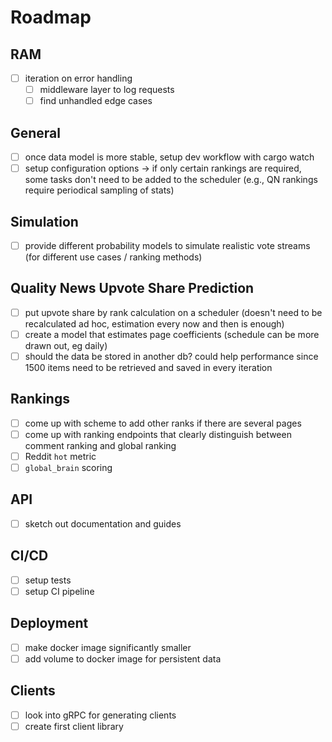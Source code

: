 # Roadmap

## RAM

- [ ] iteration on error handling
    - [ ] middleware layer to log requests
    - [ ] find unhandled edge cases

## General

- [ ] once data model is more stable, setup dev workflow with cargo watch
- [ ] setup configuration options -> if only certain rankings are required, some tasks don't need to be added to the scheduler (e.g., QN rankings require periodical sampling of stats)

## Simulation

- [ ] provide different probability models to simulate realistic vote streams (for different use cases / ranking methods)

## Quality News Upvote Share Prediction

- [ ] put upvote share by rank calculation on a scheduler (doesn't need to be recalculated ad hoc, estimation every now and then is enough)
- [ ] create a model that estimates page coefficients (schedule can be more drawn out, eg daily)
- [ ] should the data be stored in another db? could help performance since 1500 items need to be retrieved and saved in every iteration

## Rankings

- [ ] come up with scheme to add other ranks if there are several pages
- [ ] come up with ranking endpoints that clearly distinguish between comment ranking and global ranking
- [ ] Reddit `hot` metric
- [ ] `global_brain` scoring

## API

- [ ] sketch out documentation and guides

## CI/CD

- [ ] setup tests
- [ ] setup CI pipeline

## Deployment

- [ ] make docker image significantly smaller
- [ ] add volume to docker image for persistent data

## Clients

- [ ] look into gRPC for generating clients
- [ ] create first client library
